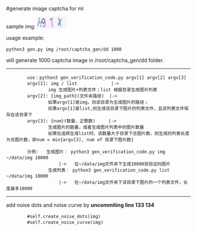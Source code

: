 #generate image captcha for ml

sample img:
![](./dd/17_H9Tx.png)


usage example:
```
python3 gen.py img /root/captcha_gen/dd 1000
``` 
will generate 1000 captcha image in /root/captcha_gen/dd folder.

---

            use：python3 gen_verification_code.py argv[1] argv[2] argv[3]
            argv[1]: img / list             |-> 
                    img 生成图片+列表文件；list 根据目录生成图片列表
            argv[2]: {img_path}(文件夹路径)  |-> 
                    如果argv[1]是img，则该目录为生成图片的路径；
                    如果argv[1]是list,则生成该目录下图片的列表文件，且该列表文件保存在该目录下
            argv[3]: {num}(数量，正整数)     |->
                    生成图片的数量，或者生成图片列表中的图片数量
                    如果在选择生成list时，该数量大于目录下总图片数，则生成的列表长度为总图片数，即num = min{argv[3], num of 目录下图片数}
                    
            示例:   生成图片： python3 gen_verification_code.py img ~/data/img 10000  
                        |->   在~/data/img文件夹下生成10000张验证码图片
                    生成列表： python3 gen_verification_code.py list ~/data/img 10000 
                        |->   在~/data/img文件夹下该目录下图片的一个列表文件，长度最多10000


---

add noise dots and noise curve by **uncommiting line 133 134**

```
        #self.create_noise_dots(img)
        #self.create_noise_curve(img)
```



